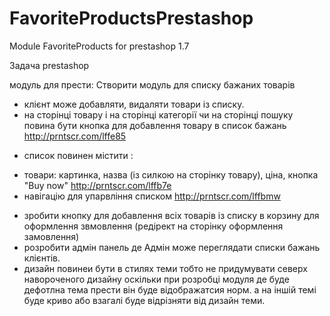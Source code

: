 # FavoriteProductsPrestashop
Module FavoriteProducts for prestashop 1.7

Задача prestashop

модуль для прести:
Створити модуль для списку бажаних товарів
- клієнт може добавляти, видаляти товари із списку.
- на сторінці товару і на сторінці категорії чи на сторінці пошуку повина бути кнопка для добавлення товару в список бажань http://prntscr.com/lffe85
+ список повинен містити :
* товари: картинка, назва (із силкою на сторінку товару), ціна, кнопка "Buy now" http://prntscr.com/lffb7e
* навігацію для упарвління списком http://prntscr.com/lffbmw
- зробити кнопку для добавлення всіх товарів із списку в корзину для оформлення звмовлення (редірект на сторінку оформлення замовлення)
- розробити адмін панель де Адмін може переглядати списки бажань клієнтів.
- дизайн повинеи бути в стилях теми тобто не придумувати северх навороченого дизайну оскільки при розробці модуля де буде дефотлна тема прести він буде відображатсия норм. а на іншій темі буде криво або взагалі буде відрізняти від дизайн теми.
